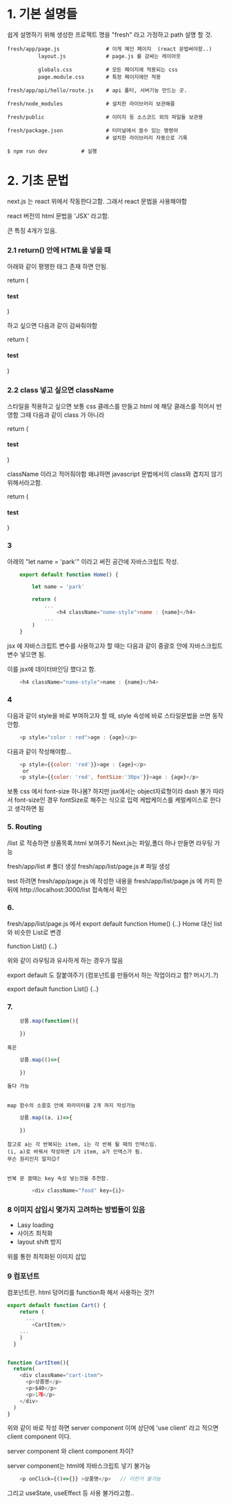
# 1. 기본 설명들

쉽게 설명하기 위해 생성한 프로젝트 명을 "fresh" 라고 가정하고 path 설명 할 것.

```
fresh/app/page.js               # 이게 메인 페이지  (react 문법써야함..)
          layout.js             # page.js 를 감싸는 레이아웃

          globals.css           # 모든 페이지에 적용되는 css
          page.module.css       # 특정 페이지에만 적용

fresh/app/api/hello/route.js    # api 폴터, 서버기능 만드는 곳.

fresh/node_modules              # 설치한 라이브러리 보관해줌

fresh/public                    # 이미지 등 소스코드 외의 파일들 보관용

fresh/package.json              # 터미널에서 쓸수 있는 명령어
                                # 설치한 라이브러리 자동으로 기록

$ npm run dev           # 실행

```

# 2. 기초 문법

next.js 는 react 위에서 작동한다고함.
그래서 react 문법을 사용해야함

react 버전의 html 문법을 'JSX' 라고함.

큰 특징 4개가 있음.


### 2.1 return() 안에 HTML을 넣을 때

아래와 같이 평행한 태그 존재 하면 안됨.

return (
    <div>
      <h4>test</h4>
    </div>
    <div></div>
  )

하고 싶으면 다음과 같이 감싸줘야함

return (
    <div>
      <h4>test</h4>
        <div></div>
        <div></div>
    </div>
  )

### 2.2 class 넣고 싶으면 className

스타일을 적용하고 싶으면 보통 css 클래스를 만들고
html 에 해당 클래스를 적어서 반영함
그때 다음과 같이 class 가 아니라

return (
    <div>
      <h4 class="testclass">test</h4>
    </div>
  )

className 이라고 적어줘야함
왜냐하면 javascript 문법에서의 class와 겹치지 않기 위해서라고함.

return (
    <div>
      <h4 className="testclass">test</h4>
    </div>
  )

### 3

아래의 "let name = 'park'" 이라고 써진 공간에 자바스크립트 작성.

```js
    export default function Home() {

        let name = 'park'

        return (
            ...
                <h4 className="name-style">name : {name}</h4>
            ...
        )
    }
```

jsx 에 자바스크립트 변수를 사용하고자 할 때는 다음과 같이 중괄호 안에 자바스크립트 변수 넣으면 됨.

이를 jsx에 데이터바인딩 했다고 함.

```js
    <h4 className="name-style">name : {name}</h4>
```


### 4

다음과 같이 style을 바로 부여하고자 할 때, style 속성에 바로 스타일문법을 쓰면
동작 안함.

```js
    <p style="color : red">age : {age}</p>
```

다음과 같이 작성해야함...

```js
    <p style={{color: 'red'}}>age : {age}</p>
     or
    <p style={{color: 'red', fontSize:'30px'}}>age : {age}</p>
```

보통 css 에서 font-size 하나봄?
하지만 jsx에서는 object자료형이라 dash 불가
따라서 font-size인 경우 fontSize로 해주는 식으로 입력
케밥케이스를 케멀케이스로 한다고 생각하면 됨

### 5. Routing

/list 로 적송하면 상품목록.html 보여주기
Next.js는 파일,폴더 하나 만들면 라우팅 가능

fresh/app/list              # 폴더 생성
fresh/app/list/page.js      # 파일 생성

test 하려면 fresh/app/page.js 에 작성한 내용을
fresh/app/list/page.js 에 카피 한뒤에
http://localhost:3000/list 접속해서 확인

### 6.

fresh/app/list/page.js 에서 export default function Home() {..}
Home 대신 list와 비슷한 List로 변경

function List() {..}

위와 같이 라우팅과 유사하게 하는 경우가 많음

export default 도 잘붙여주기 (컴포넌트를 만들어서 하는 작업이라고 함? 머시기..?)

export default function List() {..}

### 7.

```js
    상품.map(function(){
      
    })
```
    혹은
```js
    상품.map(()=>{
      
    })
```
    둘다 가능


    map 함수의 소괄호 안에 파라미터를 2개 까지 작성가능

```js
    상품.map((a, i)=>{
      
    })
```
    참고로 a는 각 반복되는 item, i는 각 반복 될 때의 인덱스임.
    (i, a)로 바꿔서 작성하면 i가 item, a가 인덱스가 됨.
    무슨 원리인지 알지😉?


    반복 문 쓸때는 key 속성 넣는것을 추천함.

```js
        <div className="food" key={i}>
```    

### 8 이미지 삽입시 몇가지 고려하는 방법들이 있음

  + Lasy loading
  + 사이즈 최적화
  + layout shift 방지

  위를 통한 최적화된 이미지 삽입

### 9 컴포넌트

컴포넌트란. html 덩어리를 function화 해서 사용하는 것?!

```js
export default function Cart() {
    return (
      ...
        <CartItem/>
    ...
    )
  }


function CartItem(){
  return(
    <div className="cart-item">
      <p>상품명</p>
      <p>$40</p>
      <p>1개</p>
    </div>
  )
}
```

위와 같이 바로 작성 하면 server component 이며
상단에 'use client' 라고 적으면 client component 이다.


server component 와 client component 차이?

server component는 html에 자바스크립트 넣기 불가능
```js
    <p onClick={()=>{}} >상품명</p>   // 이런거 불가능
```
그리고 useState, useEffect 등 사용 불가라고함..
  

###

###

###

###

###

###

###

###
